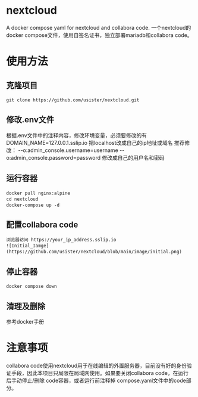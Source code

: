 # nextcloud
A docker compose yaml for nextcloud and collabora code.
一个nextcloud的docker compose文件，使用自签名证书，独立部署mariadb和collabora code。
# 使用方法
## 克隆项目
    git clone https://github.com/usister/nextcloud.git
## 修改.env文件
根据.env文件中的注释内容，修改环境变量，必须要修改的有
    DOMAIN_NAME=127.0.0.1.sslip.io
    把localhost改成自己的ip地址或域名
推荐修改：
    --o:admin_console.username=username --o:admin_console.password=password
    修改成自己的用户名和密码

## 运行容器
    docker pull nginx:alpine
    cd nextcloud
    docker-compose up -d
## 配置collabora code
    浏览器访问 https://your_ip_address.sslip.io 
    ![Initial_Iamge](https://github.com/usister/nextcloud/blob/main/image/initial.png)
## 停止容器
    docker compose down
## 清理及删除
参考docker手册
# 注意事项
collabora code使用nextcloud用于在线编辑的外置服务器，目前没有好的身份验证手段，因此本项目只局限在局域网使用。如果要关闭collabora code，在运行后手动停止/删除 code容器，或者运行前注释掉 compose.yaml文件中的code部分。